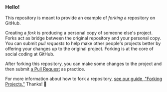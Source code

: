 ### Hello!

This repository is meant to provide an example of *forking* a repository on GitHub.

Creating a *fork* is producing a personal copy of someone else's project. Forks act as bridge between the original repository and your personal copy. You can submit *pull requests* to help make other people's projects better by offering your changes up to the original project. Forking is at the core of social coding at GitHub.

After forking this repository, you can make some changes to the project and then submit [a Pull Request](https://github.com/octocat/Spoon-Knife/pulls) as practice.

For more information about how to fork a repository, [see our guide, "Forking Projects."](http://guides.github.com/overviews/forking/) Thanks! :sparkling_heart:
